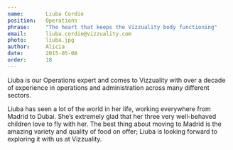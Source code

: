 ```yaml
---
name:       Liuba Cordie
position:   Operations
phrase:     "The heart that keeps the Vizzuality body functioning"
email:      liuba.cordie@vizzuality.com
photo:      liuba.jpg
author:     Alicia
date:       2015-05-08
order: 		18
---
```


Liuba is our Operations expert and comes to Vizzuality with over a decade of experience in operations and administration across many different sectors.

Liuba has seen a lot of the world in her life, working everywhere from Madrid to Dubai. She’s extremely glad that her three very well-behaved children love to fly with her. The best thing about moving to Madrid is the amazing variety and quality of food on offer; Liuba is looking forward to exploring it with us at Vizzuality. 
